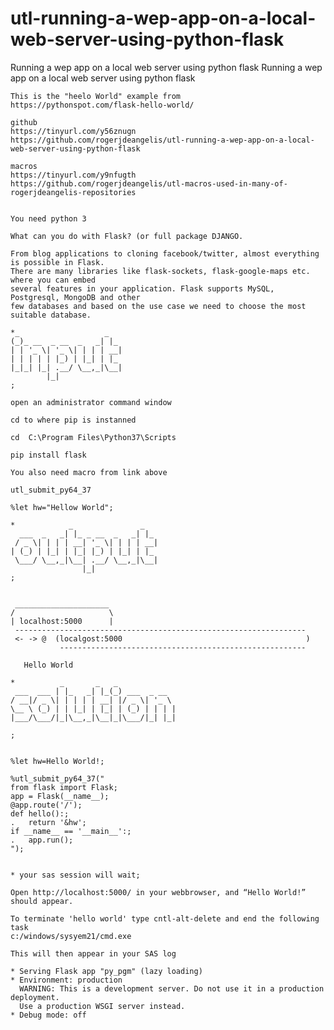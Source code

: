 # utl-running-a-wep-app-on-a-local-web-server-using-python-flask
Running a wep app on a local web server using python flask
    Running a wep app on a local web server using python flask                                                    
                                                                                                                  
    This is the "heelo World" example from                                                                        
    https://pythonspot.com/flask-hello-world/                                                                     
                                                                                                                  
    github                                                                                                        
    https://tinyurl.com/y56znugn                                                                                  
    https://github.com/rogerjdeangelis/utl-running-a-wep-app-on-a-local-web-server-using-python-flask             
                                                                                                                  
    macros                                                                                                        
    https://tinyurl.com/y9nfugth                                                                                  
    https://github.com/rogerjdeangelis/utl-macros-used-in-many-of-rogerjdeangelis-repositories                    
                                                                                                                  
                                                                                                                  
    You need python 3                                                                                             
                                                                                                                  
    What can you do with Flask? (or full package DJANGO.                                                          
                                                                                                                  
    From blog applications to cloning facebook/twitter, almost everything is possible in Flask.                   
    There are many libraries like flask-sockets, flask-google-maps etc. where you can embed                       
    several features in your application. Flask supports MySQL, Postgresql, MongoDB and other                     
    few databases and based on the use case we need to choose the most suitable database.                         
                                                                                                                  
    *_                   _                                                                                        
    (_)_ __  _ __  _   _| |_                                                                                      
    | | '_ \| '_ \| | | | __|                                                                                     
    | | | | | |_) | |_| | |_                                                                                      
    |_|_| |_| .__/ \__,_|\__|                                                                                     
            |_|                                                                                                   
    ;                                                                                                             
                                                                                                                  
    open an administrator command window                                                                          
                                                                                                                  
    cd to where pip is instanned                                                                                  
                                                                                                                  
    cd  C:\Program Files\Python37\Scripts                                                                         
                                                                                                                  
    pip install flask                                                                                             
                                                                                                                  
    You also need macro from link above                                                                           
                                                                                                                  
    utl_submit_py64_37                                                                                            
                                                                                                                  
    %let hw="Hellow World";                                                                                       
                                                                                                                  
    *            _               _                                                                                
      ___  _   _| |_ _ __  _   _| |_                                                                              
     / _ \| | | | __| '_ \| | | | __|                                                                             
    | (_) | |_| | |_| |_) | |_| | |_                                                                              
     \___/ \__,_|\__| .__/ \__,_|\__|                                                                             
                    |_|                                                                                           
    ;                                                                                                             
                                                                                                                  
                                                                                                                  
     _____________________                                                                                        
    /                     \                                                                                       
    | localhost:5000      |                                                                                       
     -----------------------------------------------------------------                                            
     <- -> @  (localgost:5000                                         )                                           
               -------------------------------------------------------                                            
                                                                                                                  
       Hello World                                                                                                
                                                                                                                  
    *          _       _   _                                                                                      
     ___  ___ | |_   _| |_(_) ___  _ __                                                                           
    / __|/ _ \| | | | | __| |/ _ \| '_ \                                                                          
    \__ \ (_) | | |_| | |_| | (_) | | | |                                                                         
    |___/\___/|_|\__,_|\__|_|\___/|_| |_|                                                                         
                                                                                                                  
    ;                                                                                                             
                                                                                                                  
                                                                                                                  
    %let hw=Hello World!;                                                                                         
                                                                                                                  
    %utl_submit_py64_37("                                                                                         
    from flask import Flask;                                                                                      
    app = Flask(__name__);                                                                                        
    @app.route('/');                                                                                              
    def hello():;                                                                                                 
    .   return '&hw';                                                                                             
    if __name__ == '__main__':;                                                                                   
    .   app.run();                                                                                                
    ");                                                                                                           
                                                                                                                  
                                                                                                                  
    * your sas session will wait;                                                                                 
                                                                                                                  
    Open http://localhost:5000/ in your webbrowser, and “Hello World!” should appear.                             
                                                                                                                  
    To terminate 'hello world' type cntl-alt-delete and end the following task                                    
    c:/windows/sysyem21/cmd.exe                                                                                   
                                                                                                                  
    This will then appear in your SAS log                                                                         
                                                                                                                  
    * Serving Flask app "py_pgm" (lazy loading)                                                                   
    * Environment: production                                                                                     
      WARNING: This is a development server. Do not use it in a production deployment.                            
      Use a production WSGI server instead.                                                                       
    * Debug mode: off                                                                                             
                                                                                                                  
                                                                                                                  
                                                                                                                  
